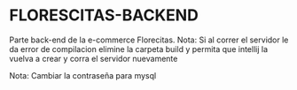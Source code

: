 # FLORESCITAS-BACKEND
Parte back-end de la e-commerce Florecitas. 
Nota: Si al correr el servidor le da error de compilacion elimine la carpeta build y permita que intellij la vuelva a crear y corra el servidor nuevamente

Nota: Cambiar la contraseña para mysql 

